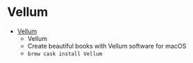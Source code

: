 # Vellum
- [Vellum](https://vellum.pub/)
  -  Vellum
  - Create beautiful books with Vellum software for macOS
  - `brew cask install Vellum`
